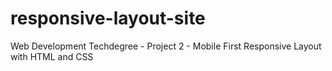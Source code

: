 # responsive-layout-site
 Web Development Techdegree - Project 2 - Mobile First Responsive Layout with HTML and CSS
